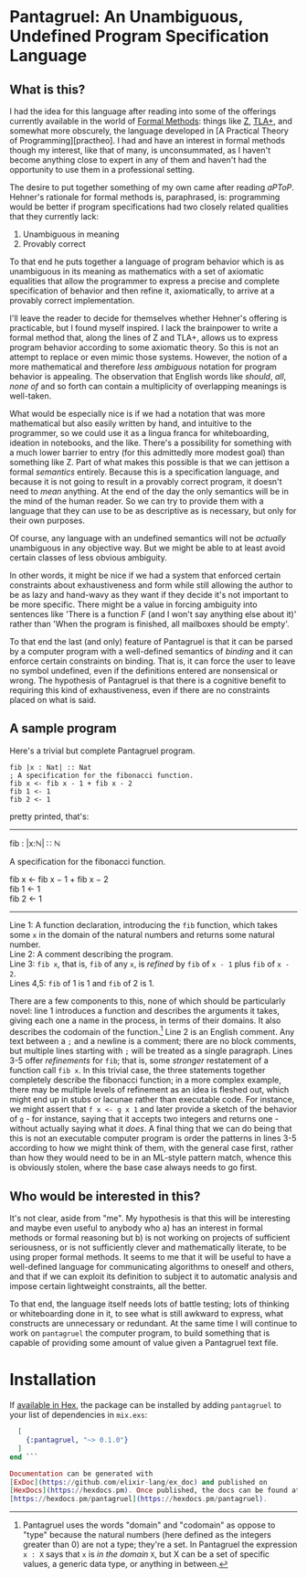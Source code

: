 # Pantagruel: An Unambiguous, Undefined Program Specification Language

## What is this?

I had the idea for this language after reading into some of the offerings
currently available in the world of [Formal Methods][FM]: things like
[Z], [TLA+], and somewhat more obscurely, the language developed in [A
Practical Theory of Programming][practheo]. I had and have an interest in
formal methods though my interest, like that of many, is unconsummated,
as I haven't become anything close to expert in any of them and haven't
had the opportunity to use them in a professional setting.

[FM]: https://users.ece.cmu.edu/~koopman/des_s99/formal_methods/
[Z]: https://staff.washington.edu/jon/z-book/index.html
[TLA+]: http://lamport.azurewebsites.net/tla/tla.html
[practho]: http://www.cs.toronto.edu/~hehner/aPToP/

The desire to put together something of my own came after reading
*aPToP*. Hehner's rationale for formal methods is, paraphrased, is:
programming would be better if program specifications had two closely
related qualities that they currently lack:

1. Unambiguous in meaning
2. Provably correct

To that end he puts together a language of program behavior which is
as unambiguous in its meaning as mathematics with a set of axiomatic
equalities that allow the programmer to express a precise and complete
specification of behavior and then refine it, axiomatically, to arrive
at a provably correct implementation.

I'll leave the reader to decide for themselves whether Hehner's offering
is practicable, but I found myself inspired. I lack the brainpower to
write a formal method that, along the lines of Z and TLA+, allows us
to express program behavior according to some axiomatic theory. So this
is not an attempt to replace or even mimic those systems. However, the
notion of a more mathematical and therefore *less ambiguous* notation
for program behavior is appealing. The observation that English words
like *should*, *all*, *none of* and so forth can contain a multiplicity
of overlapping meanings is well-taken.

What would be especially nice is if we had a notation that was more
mathematical but also easily written by hand, and intuitive to the
programmer, so we could use it as a lingua franca for whiteboarding,
ideation in notebooks, and the like. There's a possibility for something
with a much lower barrier to entry (for this admittedly more modest goal)
than something like Z. Part of what makes this possible is that we can
jettison a formal *semantics* entirely. Because this is a specification
language, and because it is not going to result in a provably correct
program, it doesn't need to *mean* anything. At the end of the day the
only semantics will be in the mind of the human reader. So we can try
to provide them with a language that they can use to be as descriptive
as is necessary, but only for their own purposes.

Of course, any language with an undefined semantics will not be *actually*
unambiguous in any objective way. But we might be able to at least avoid
certain classes of less obvious ambiguity.

In other words, it might be nice if we had a system that enforced
certain constraints about exhaustiveness and form while still allowing
the author to be as lazy and hand-wavy as they want if they decide it's
not important to be more specific. There might be a value in forcing
ambiguity into sentences like 'There is a function *F* (and I won't
say anything else about it)' rather than 'When the program is finished,
all mailboxes should be empty'.

To that end the last (and only) feature of Pantagruel is that it can be
parsed by a computer program with a well-defined semantics of *binding*
and it can enforce certain constraints on binding. That is, it can
force the user to leave no symbol undefined, even if the definitions
entered are nonsensical or wrong. The hypothesis of Pantagruel is that
there is a cognitive benefit to requiring this kind of exhaustiveness,
even if there are no constraints placed on what is said.

## A sample program

Here's a trivial but complete Pantagruel program.

```
fib |x : Nat| :: Nat
; A specification for the fibonacci function.
fib x <- fib x - 1 + fib x - 2
fib 1 <- 1
fib 2 <- 1
```

pretty printed, that's:

----------------

fib : |x:ℕ| ∷ ℕ

A specification for the fibonacci function.

fib x ← fib x − 1 + fib x − 2  \
fib 1 ← 1  \
fib 2 ← 1

---------------

Line 1: A function declaration, introducing the `fib` function, which
takes some `x` in the domain of the natural numbers and returns some
natural number.  \
Line 2: A comment describing the program.  \
Line 3: `fib x`, that is, `fib` of any `x`, is *refined* by `fib` of
`x - 1` plus `fib` of `x - 2`.  \
Lines 4,5: `fib` of 1 is 1 and `fib` of 2 is 1.

There are a few components to this, none of which should be particularly
novel: line 1 introduces a function and describes the arguments it takes,
giving each one a name in the process, in terms of their domains. It
also describes the codomain of the function.[^1] Line 2 is an English
comment. Any text between a `;` and a newline is a comment; there are no
block comments, but multiple lines starting with `;` will be treated as a
single paragraph. Lines 3-5 offer *refinements* for `fib`; that is, some
*stronger* restatement of a function call `fib x`. In this trivial case,
the three statements together completely describe the fibonacci function;
in a more complex example, there may be multiple levels of refinement
as an idea is fleshed out, which might end up in stubs or lacunae rather
than executable code. For instance, we might assert that `f x <- g x 1`
and later provide a sketch of the behavior of `g` - for instance, saying
that it accepts two integers and returns one - without actually saying
what it *does*. A final thing that we can do being that this is not an
executable computer program is order the patterns in lines 3-5 according
to how we might think of them, with the general case first, rather than
how they would need to be in an ML-style pattern match, whence this is
obviously stolen, where the base case always needs to go first.

[^1]: Pantagruel uses the words "domain" and "codomain" as oppose to
"type" because the natural numbers (here defined as the integers greater
than 0) are not a type; they're a set. In Pantagruel the expression `x :
X` says that `x` is *in the domain* `X`, but X can be a set of specific
values, a generic data type, or anything in between.


## Who would be interested in this?

It's not clear, aside from "me". My hypothesis is that this will be
interesting and maybe even useful to anybody who a) has an interest in
formal methods or formal reasoning but b) is not working on projects of
sufficient seriousness, or is not sufficiently clever and mathematically
literate, to be using proper formal methods. It seems to me that it will
be useful to have a well-defined language for communicating algorithms to
oneself and others, and that if we can exploit its definition to subject
it to automatic analysis and impose certain lightweight constraints, all
the better.

To that end, the language itself needs lots of battle testing; lots
of thinking or whiteboarding done in it, to see what is still awkward
to express, what constructs are unnecessary or redundant. At the same
time I will continue to work on `pantagruel` the computer program, to
build something that is capable of providing some amount of value given
a Pantagruel text file.

# Installation

If [available in Hex](https://hex.pm/docs/publish), the package can
be installed by adding `pantagruel` to your list of dependencies in
`mix.exs`:

```elixir def deps do
  [
    {:pantagruel, "~> 0.1.0"}
  ]
end ```

Documentation can be generated with
[ExDoc](https://github.com/elixir-lang/ex_doc) and published on
[HexDocs](https://hexdocs.pm). Once published, the docs can be found at
[https://hexdocs.pm/pantagruel](https://hexdocs.pm/pantagruel).


